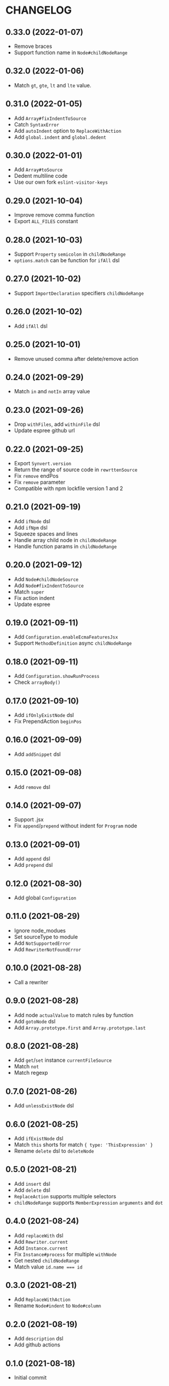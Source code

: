 # CHANGELOG

## 0.33.0 (2022-01-07)

* Remove braces
* Support function name in `Node#childNodeRange`

## 0.32.0 (2022-01-06)

* Match `gt`, `gte`, `lt` and `lte` value.

## 0.31.0 (2022-01-05)

* Add `Array#fixIndentToSource`
* Catch `SyntaxError`
* Add `autoIndent` option to `ReplaceWithAction`
* Add `global.indent` and `global.dedent`

## 0.30.0 (2022-01-01)

* Add `Array#toSource`
* Dedent multiline code
* Use our own fork `eslint-visitor-keys`

## 0.29.0 (2021-10-04)

* Improve remove comma function
* Export `ALL_FILES` constant

## 0.28.0 (2021-10-03)

* Support `Property` `semicolon` in `childNodeRange`
* `options.match` can be function for `ifAll` dsl

## 0.27.0 (2021-10-02)

* Support `ImportDeclaration` specifiers `childNodeRange`

## 0.26.0 (2021-10-02)

* Add `ifAll` dsl

## 0.25.0 (2021-10-01)

* Remove unused comma after delete/remove action

## 0.24.0 (2021-09-29)

* Match `in` and `notIn` array value

## 0.23.0 (2021-09-26)

* Drop `withFiles`, add `withinFile` dsl
* Update espree github url

## 0.22.0 (2021-09-25)

* Export `Synvert.version`
* Return the range of source code in `rewrttenSource`
* Fix `remove` endPos
* Fix `remove` parameter
* Compatible with npm lockfile version 1 and 2

## 0.21.0 (2021-09-19)

* Add `ifNode` dsl
* Add `ifNpm` dsl
* Squeeze spaces and lines
* Handle array child node in `childNodeRange`
* Handle function params in `childNodeRange`

## 0.20.0 (2021-09-12)

* Add `Node#childNodeSource`
* Add `Node#fixIndentToSource`
* Match `super`
* Fix action indent
* Update espree

## 0.19.0 (2021-09-11)

* Add `Configuration.enableEcmaFeaturesJsx`
* Support `MethodDefinition` async `childNodeRange`

## 0.18.0 (2021-09-11)

* Add `Configuration.showRunProcess`
* Check `arrayBody()`

## 0.17.0 (2021-09-10)

* Add `ifOnlyExistNode` dsl
* Fix PrependAction `beginPos`

## 0.16.0 (2021-09-09)

* Add `addSnippet` dsl

## 0.15.0 (2021-09-08)

* Add `remove` dsl

## 0.14.0 (2021-09-07)

* Support .jsx
* Fix `append`/`prepend` without indent for `Program` node

## 0.13.0 (2021-09-01)

* Add `append` dsl
* Add `prepend` dsl

## 0.12.0 (2021-08-30)

* Add global `Configuration`

## 0.11.0 (2021-08-29)

* Ignore node_modues
* Set sourceType to module
* Add `NotSupportedError`
* Add `RewriterNotFoundError`

## 0.10.0 (2021-08-28)

* Call a rewriter

## 0.9.0 (2021-08-28)

* Add node `actualValue` to match rules by function
* Add `gotoNode` dsl
* Add `Array.prototype.first` and `Array.prototype.last`

## 0.8.0 (2021-08-28)

* Add `get`/`set` instance `currentFileSource`
* Match `not`
* Match regexp

## 0.7.0 (2021-08-26)

* Add `unlessExistNode` dsl

## 0.6.0 (2021-08-25)

* Add `ifExistNode` dsl
* Match `this` shorts for match `{ type: 'ThisExpression' }`
* Rename `delete` dsl to `deleteNode`

## 0.5.0 (2021-08-21)

* Add `insert` dsl
* Add `delete` dsl
* `ReplaceAction` supports multiple selectors
* `childNodeRange` supports `MemberExpression` `arguments` and `dot`

## 0.4.0 (2021-08-24)

* Add `replaceWith` dsl
* Add `Rewriter.current`
* Add `Instance.current`
* Fix `Instance#process` for multiple `withNode`
* Get nested `childNodeRange`
* Match value `id.name === id`

## 0.3.0 (2021-08-21)

* Add `ReplaceWithAction`
* Rename `Node#indent` to `Node#column`

## 0.2.0 (2021-08-19)

* Add `description` dsl
* Add github actions

## 0.1.0 (2021-08-18)

* Initial commit
